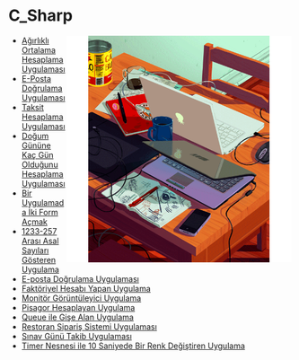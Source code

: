 <!--Height-->
<!--Italic-->
# C_Sharp
<img align='right' src='https://github.com/SelcanTaylan/C-_Sharp/blob/main/gif.gif' width='400'>

- [Ağırlıklı Ortalama Hesaplama Uygulaması](https://github.com/SelcanTaylan/C-_Sharp/tree/main/13.02.2025)
- [E-Posta Doğrulama Uygulaması](https://github.com/SelcanTaylan/C-_Sharp/tree/main/19.12.2024/%C3%B6dev1/%C3%B6dev1)
- [Taksit Hesaplama Uygulaması](https://github.com/SelcanTaylan/C-_Sharp/tree/main/19.12.2024/%C3%B6dev1/%C3%B6rnek1)
- [Doğum Gününe Kaç Gün Olduğunu Hesaplama Uygulaması](https://github.com/SelcanTaylan/C-_Sharp/tree/main/19.12.2024/%C3%B6dev1/%C3%B6rnek2)
- [Bir Uygulamada İki Form Açmak](https://github.com/SelcanTaylan/C-_Sharp/tree/main/2%20Form)
- [1233-257 Arası Asal Sayıları Gösteren Uygulama](https://github.com/SelcanTaylan/C-_Sharp/tree/main/Asal%20Say%C4%B1)
- [E-posta Doğrulama Uygulaması](https://github.com/SelcanTaylan/C-_Sharp/tree/main/E-Posta%20Do%C4%9Frulama)
- [Faktöriyel Hesabı Yapan Uygulama](https://github.com/SelcanTaylan/C-_Sharp/tree/main/Faktoriyel%20Hesaplama)
- [Monitör Görüntüleyici Uygulama](https://github.com/SelcanTaylan/C-_Sharp/tree/main/Monit%C3%B6r%20G%C3%B6r%C3%BCnt%C3%BCleyici)
- [Pisagor Hesaplayan Uygulama](https://github.com/SelcanTaylan/C-_Sharp/tree/main/Pisagor%20Hesaplama)
- [Queue ile Gişe Alan Uygulama](https://github.com/SelcanTaylan/C-_Sharp/tree/main/Queue%20%C4%B0le%20Gi%C5%9Fe)
- [Restoran Sipariş Sistemi Uygulaması](https://github.com/SelcanTaylan/C-_Sharp/tree/main/Restoran)
- [Sınav Günü Takib Uygulaması](https://github.com/SelcanTaylan/C-_Sharp/tree/main/S%C4%B1nav%20Kalan%20G%C3%BCn)
- [Timer Nesnesi ile 10 Saniyede Bir Renk Değiştiren Uygulama](https://github.com/SelcanTaylan/C-_Sharp/tree/main/Timer%20%C4%B0le%20Renk%20De%C4%9Fi%C5%9Ftirme)
